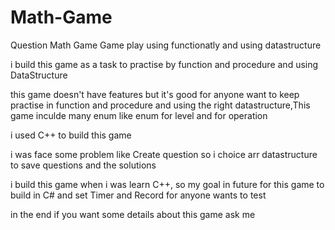 # Math-Game
Question Math Game
Game play using functionatly and using datastructure

i build this game as a task to practise by function and procedure
and using DataStructure 

this game doesn't have features but it's good for  anyone want to keep practise in function and procedure and using the right datastructure,This game inculde many enum like enum for level and for operation  

i used C++ to build this game

i was face some problem like Create question so i choice arr datastructure to save questions and the solutions

i build this game when i was learn C++, so my goal in future for this game to build in C# and set Timer and Record for anyone wants to test

in the end if you want some details about this game ask me